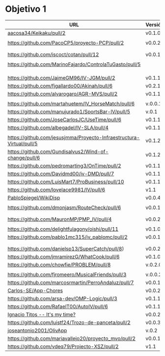 # Objetivo 1

| URL                                        | Versión | Alcanzado |
|--------------------------------------------|---------|-----------|
| [aacosa34/Keikaku/pull/2](https://github.com/aacosa34/Keikaku/pull/2)| v0.1.0 |  ✓ |
| <!-- Enlace de ArturoAcf --> | | |
| https://github.com/PacoCP5/proyecto-PCP/pull/2 | v0.0.2 |  ✓ |
| <!-- Enlace de SixtoCoca --> | | |
| <!-- Enlace de C V C --> | | |
| https://github.com/iscoct/cotan/pull/12 | v0.0.1 |  ✓ |
| <!-- Enlace de D H J M --> | | |
| https://github.com/MarinoFajardo/ControlaTuGasto/pull/5 | | ✓ |
| <!-- Enlace de F V J A --> | | |
| <!-- Enlace de pabloFernandezRR --> | | |
| <!-- Enlace de dfolcha --> | | |
| https://github.com/JaimeGM96/IV-JGM/pull/2 | v0.1.1 | ✓ |
| https://github.com/fjgallardo00/Akinah/pull/6 | v0.2.1 | ✓ |
| https://github.com/alvarogaro/AGR-MVS/pull/2 |v0.1.1| ✓ |
| <!-- Enlace de Juanmihdz --> | | |
| https://github.com/martahuetem/IV_HorseMatch/pull/6 |v.0.0.1 |✓ |
| https://github.com/manujurado1/SportsBar-IV/pull/5 |v.0.1 | |
| https://github.com/JoseCarlosJC/UseTime/pull/6 |v0.1.1 | |
| https://github.com/albegadel/IV-SLA/pull/4 |v0.1.1 | |
| <!-- Enlace de adrianlc3 --> | | |
| https://github.com/jesusjmma/Proyecto-Infraestructura-Virtual/pull/5 | v0.1.2 |✓|
| https://github.com/Gundisalvus2/Wind-of-change/pull/6 | v0.1.2 | |
| https://github.com/pedromarting3/OnTime/pull/2 | v0.1.1 | ✓ |
| https://github.com/Davidmd00/iv-DMD/pull/7 | v0.1.1| |
| https://github.com/LuisMart7/ProBusiness/pull/10 | v0.1.1 | ✓ |
| https://github.com/lovelace9981/IV/pull/6 | v1.1 | |
| [PabloSpiegel/WikiDisp](https://github.com/PabloSpiegel/WikiDisp/pull/13) | v0.0.4 | |
| <!-- Enlace de M M J M --> | | |
| https://github.com/dmonjasm/RouteCheck/pull/6 | v0.0.1 |  ✓ |
| <!-- Enlace de santim15 --> | | |
| <!-- Enlace de M P I --> | | |
| https://github.com/MauronMP/PMP_IV/pull/4 | v0.0.2 | ✓ |
| <!-- Enlace de amogue73 --> | | |
| https://github.com/delightfulagony/oishi/pull/11 | v0.1.0 | ✓ |
| https://github.com/pablo1mc315/iv_pablomc/pull/2 | v0.0.1 | ✓  |
| <!-- Enlace de antoniojesuus --> | | |
| <!-- Enlace de ottoeprz --> | | |
| https://github.com/danielsp13/SuperCatch/pull/8) | v0.0.2 | ✓ |
| https://github.com/jmramirezG/WhatCook/pull/6 | v0.1.0 | ✓ |
| https://github.com/chowfie/PROBLEM/pull/8 | v.0.2.0| |
| <!-- Enlace de crdelapuente --> | | |
| https://github.com/fjromeero/MusicalFriends/pull/3 | v.0.0.2 | ✓ |
| https://github.com/marcosrmartin/PerroAndaluz/pull/7 | v0.0.1 | ✓ |
| [Carlos-SE/App-Chores](https://github.com/Carlos-SE/App-chores/pull/4) | v0.0.2 |✓|
| https://github.com/arsa-dev/OMP-Logic/pull/3 | v0.1.1 |  ✓ |
| https://github.com/RafaelT00/AutoIV/pull/6 | v0.1.1 | |
| [Ignacio Titos -- It's my time?](https://github.com/ignaciotitos/IV---HealthForAll/pull/8) | v0.0.2 | |
| https://github.com/luistf24/Trozo-de-panceta/pull/2 | v0.0.3 |  ✓ |
| [joseantonio2001/OlivApp](https://github.com/joseantonio2001/OlivApp/pull/2) | v.0.2 |✓ |
| https://github.com/mariavallejo20/proyecto_mvo/pull/2 | v0.0.1 |  ✓ |
| https://github.com/vdeq79/Projecto-XSZ/pull/2 | v1.1 | ✓  |
